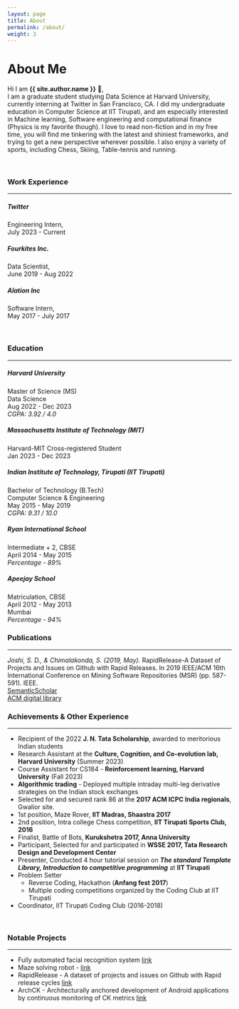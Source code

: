 ```yaml
---
layout: page
title: About
permalink: /about/
weight: 3
---
```


# **About Me**

Hi I am **{{ site.author.name }}** :wave:,<br>
I am a graduate student studying Data Science at Harvard University, currently interning at Twitter in San Francisco, CA. I did my undergraduate education in Computer Science at IIT Tirupati, and am especially interested in Machine learning, Software engineering and computational finance (Physics is my favorite though).  I love to read non-fiction and in my free time, you will find me tinkering with the latest and shiniest frameworks, and trying to get a new perspective wherever possible. I also enjoy a variety of sports, including Chess, Skiing, Table-tennis and running.

<br>

### Work Experience
--------------------
<!--
<div class="row">
{% include about/skills.html title="Programming Skills" source=site.data.programming-skills %}
{% include about/skills.html title="Other Skills" source=site.data.other-skills %}
</div>

<div class="row">
{% include about/timeline.html %}
</div>
-->


##### Twitter
Engineering Intern, <br>
July 2023 - Current <br>

##### Fourkites Inc.
Data Scientist, <br>
June 2019 - Aug 2022  <br>

##### Alation Inc
Software Intern, <br>
May 2017 - July 2017 <br>


<br>

### Education
---------------------

##### Harvard University
Master of Science (MS) <br>
Data Science <br>
Aug 2022 - Dec 2023 <br>
*CGPA: 3.92 / 4.0* <br>

##### Massachusetts Institute of Technology (MIT)
Harvard-MIT Cross-registered Student <br>
Jan 2023 - Dec 2023 <br>


##### Indian Institute of Technology, Tirupati (IIT Tirupati)
Bachelor of Technology (B.Tech) <br>
Computer Science & Engineering <br>
May 2015 - May 2019 <br>
*CGPA: 9.31 / 10.0* <br>

##### Ryan International School 
Intermediate + 2, CBSE<br>
April 2014 - May 2015 <br>
*Percentage - 89%*

##### Apeejay School
Matriculation, CBSE <br>
April 2012 - May 2013 <br>
Mumbai <br>
*Percentage - 94%*

### Publications
---------------------

*Joshi, S. D., & Chimalakonda, S. (2019, May).* RapidRelease-A Dataset of Projects and Issues on Github with Rapid Releases. In 2019 IEEE/ACM 16th International Conference on Mining Software Repositories (MSR) (pp. 587-591). IEEE. <br>
[SemanticScholar](https://www.semanticscholar.org/paper/RapidRelease-A-Dataset-of-Projects-and-Issues-on-Joshi-Chimalakonda/b1bffb9d54687235b141372b4b94165a48e83bac) <br>
[ACM digital library](https://dl.acm.org/doi/10.1109/MSR.2019.00088) 
<br>

### Achievements & Other Experience 
---------------------
+ Recipient of the 2022 **J. N. Tata Scholarship**, awarded to meritorious Indian students
+ Research Assistant at the **Culture, Cognition, and Co-evolution lab, Harvard University** (Summer 2023)
+ Course Assistant for CS184 - **Reinforcement learning, Harvard University** (Fall 2023)
+ **Algorithmic trading** - Deployed multiple intraday multi-leg derivative strategies on the Indian stock exchanges
+ Selected for and secured rank 86 at the **2017 ACM ICPC India regionals**, Gwalior site.
+ 1st position, Maze Rover, **IIT Madras, Shaastra 2017**
+ 2nd position, Intra college Chess competition, **IIT Tirupati Sports Club, 2016**
+ Finalist, Battle of Bots, **Kurukshetra 2017, Anna University**
+ Participant, Selected for and participated in **WSSE 2017, Tata Research Design and Development Center**
+ Presenter, Conducted 4 hour tutorial session on ***The standard Template Library, Introduction to competitive programming*** at **IIT Tirupati**
+ Problem Setter
	+ Reverse Coding, Hackathon (**Anfang fest 2017**)
	+ Multiple coding competitions organized by the Coding Club at IIT Tirupati
+ Coordinator, IIT Tirupati Coding Club (2016-2018)
<br>

### Notable Projects
---------------------

+ Fully automated facial recognition system [link](/projects/1-facial-recognition)
+ Maze solving robot - [link](/projects/2-maze-solving-robot)
+ RapidRelease - A dataset of projects and issues on Github with Rapid release cycles [link](/projects/3-rapidrelease)
+ ArchCK - Architecturally anchored development of Android applications by continuous monitoring of CK metrics [link](/projects/4-archck)
<br>
 

